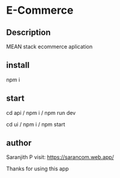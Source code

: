 # E-Commerce

## Description
MEAN stack ecommerce aplication

## install
npm i

## start
cd api / npm i / npm run dev

cd ui / npm i / npm start

## author
Saranjith P visit: https://sarancom.web.app/

Thanks for using this app

